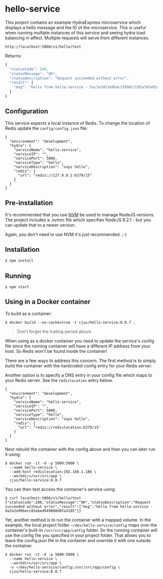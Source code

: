 # hello-service

This project contains an example HydraExpress microservice which displays a hello message and the ID of the microservice. This is useful when running multiple instances of this service and seeing hydra load balancing in affect. Multiple requests will serve from different instances.

```
http://localhost:5000/v1/hello/test
```

Returns:

```javascript
{
  "statusCode": 200,
  "statusMessage": "OK",
  "statusDescription": "Request succeeded without error",
  "result": {
    "msg": "hello from hello-service - 5ac3a3453e9bac1f69dc2c02a765e014"
  }
}
```

## Configuration

This service expects a local instance of Redis. To change the location of Redis update the `config/config.json` file:

```shell
{
  "environment": "development",
  "hydra": {
    "serviceName": "hello-service",
    "serviceIP": "",
    "servicePort": 5000,
    "serviceType": "hello",
    "serviceDescription": "says hello",
    "redis": {
      "url": "redis://127.0.0.1:6379/15"
    }
  }
}
```

## Pre-installation

It's recommended that you use [NVM](https://github.com/creationix/nvm) be used to manage NodeJS versions. The project includes a .nvmrc file which specifies NodeJS 6.2.1 - but you can update that to a newer version.

Again, you don't need to use NVM it's just recommended. ;-)

## Installation

```javascript
$ npm install
```

## Running

```shell
$ npm start
```

## Using in a Docker container

To build as a container:

```shell
$ docker build --no-cache=true -t cjus/hello-service:0.0.7 .
```

> Don't forget the trailing period above.

When using as a docker container you need to update the service's config file since the running container will have a different IP address from your host. So Redis won't be found inside the container!

There are a few ways to address this concern.  The first method is to simply build the container with the hardcoded config entry for your Redis server.

Another option is to specify a DNS entry in your config file which maps to your Redis server. See the `redislocation` entry below.

```shell
{
  "environment": "development",
  "hydra": {
    "serviceName": "hello-service",
    "serviceIP": "",
    "servicePort": 5000,
    "serviceType": "hello",
    "serviceDescription": "says hello",
    "redis": {
      "url": "redis://redislocation:6379/15"
    }
  }
}
```

Next rebuild the container with the config above and then you can later run it using:

```shell
$ docker run -it -d -p 5000:5000 \
  --name hello-service \
  --add-host redislocation:192.168.1.186 \
  --workdir=/usr/src/app \
  cjus/hello-service:0.0.7
```

You can then test access the container's service using:

```shell
$ curl localhost:5000/v1/hello/test
{"statusCode":200,"statusMessage":"OK","statusDescription":"Request succeeded without error","result":{"msg":"hello from hello-service - da3a2e99becc03abed949080d8fa3185"}}
```

Yet, another method is to run the container with a mapped volume. In the example, the local project folder `~/dev/hello-service/config` maps over the container's built-in `/usr/src/app/config` folder.  So the running container will use the config file you specified in your project folder. That allows you to leave the config.json file in the container and override it with one outside the container.

```shell
$ docker run -it -d -p 5000:5000 \
  --name hello-service \
  --workdir=/usr/src/app \
  -v ~/dev/hello-service/config:/usr/src/app/config \
  cjus/hello-service:0.0.7
```
